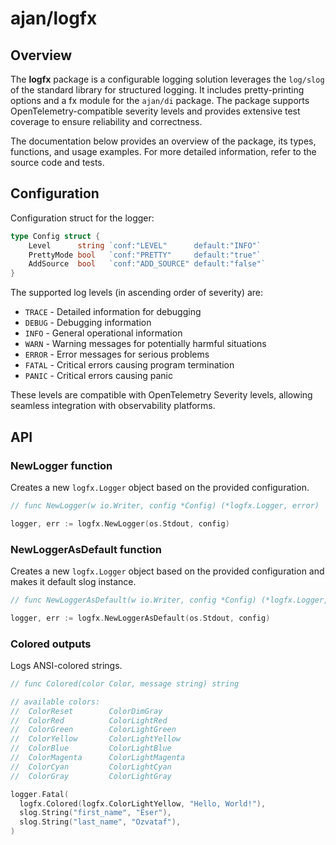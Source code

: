 # ajan/logfx

## Overview

The **logfx** package is a configurable logging solution leverages the `log/slog` of the standard library for structured
logging. It includes pretty-printing options and a fx module for the `ajan/di` package. The package supports OpenTelemetry-compatible severity levels and provides extensive test coverage to ensure reliability and correctness.

The documentation below provides an overview of the package, its types, functions, and usage examples. For more detailed
information, refer to the source code and tests.

## Configuration

Configuration struct for the logger:

```go
type Config struct {
	Level      string `conf:"LEVEL"      default:"INFO"`
	PrettyMode bool   `conf:"PRETTY"     default:"true"`
	AddSource  bool   `conf:"ADD_SOURCE" default:"false"`
}
```

The supported log levels (in ascending order of severity) are:
- `TRACE` - Detailed information for debugging
- `DEBUG` - Debugging information
- `INFO` - General operational information
- `WARN` - Warning messages for potentially harmful situations
- `ERROR` - Error messages for serious problems
- `FATAL` - Critical errors causing program termination
- `PANIC` - Critical errors causing panic

These levels are compatible with OpenTelemetry Severity levels, allowing seamless integration with observability platforms.

## API

### NewLogger function

Creates a new `logfx.Logger` object based on the provided configuration.

```go
// func NewLogger(w io.Writer, config *Config) (*logfx.Logger, error)

logger, err := logfx.NewLogger(os.Stdout, config)
```

### NewLoggerAsDefault function

Creates a new `logfx.Logger` object based on the provided configuration and makes it default slog instance.

```go
// func NewLoggerAsDefault(w io.Writer, config *Config) (*logfx.Logger, error)

logger, err := logfx.NewLoggerAsDefault(os.Stdout, config)
```

### Colored outputs

Logs ANSI-colored strings.

```go
// func Colored(color Color, message string) string

// available colors:
//	ColorReset        ColorDimGray
//	ColorRed          ColorLightRed
//	ColorGreen        ColorLightGreen
//	ColorYellow       ColorLightYellow
//	ColorBlue         ColorLightBlue
//	ColorMagenta      ColorLightMagenta
//	ColorCyan         ColorLightCyan
//	ColorGray         ColorLightGray

logger.Fatal(
  logfx.Colored(logfx.ColorLightYellow, "Hello, World!"),
  slog.String("first_name", "Eser"),
  slog.String("last_name", "Ozvataf"),
)
```
